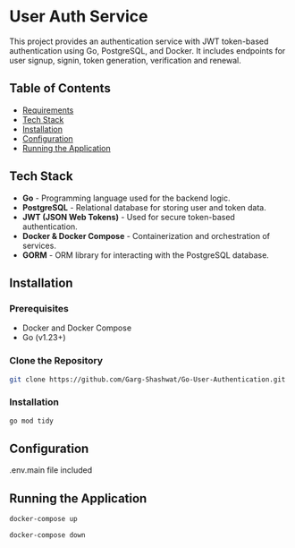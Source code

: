 # User Auth Service

This project provides an authentication service with JWT token-based authentication using Go, PostgreSQL, and Docker. It includes endpoints for user signup, signin, token generation, verification and renewal.

## Table of Contents

- [Requirements](./requirements.md)
- [Tech Stack](#tech-stack)
- [Installation](#installation)
- [Configuration](#configuration)
- [Running the Application](#running-the-application)

## Tech Stack

- **Go** - Programming language used for the backend logic.
- **PostgreSQL** - Relational database for storing user and token data.
- **JWT (JSON Web Tokens)** - Used for secure token-based authentication.
- **Docker & Docker Compose** - Containerization and orchestration of services.
- **GORM** - ORM library for interacting with the PostgreSQL database.

## Installation

### Prerequisites

- Docker and Docker Compose
- Go (v1.23+)

### Clone the Repository

```bash
git clone https://github.com/Garg-Shashwat/Go-User-Authentication.git
```

### Installation

```bash
go mod tidy
```

## Configuration

.env.main file included

## Running the Application

```bash
docker-compose up

docker-compose down
```